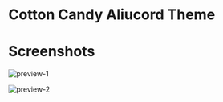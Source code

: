   # Cotton Candy Aliucord Theme
# Screenshots


![preview-1](https://github.com/ukivie/uki-alicord-theme/assets/158360149/226bcf06-1aae-4732-b451-279a9b08d9dd)

![preview-2](https://github.com/ukivie/uki-alicord-theme/assets/158360149/5853f236-178e-4285-a546-a29ce22fe05a)
